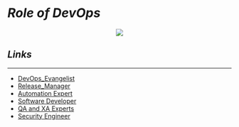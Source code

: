 # ***Role of DevOps***

<p align=center>
    <image src="./rod_Images/devops-roles.jpg"/>
</p>

## ***Links***
---
- [DevOps_Evangelist](./DevOps_Evangelist.md)
- [Release_Manager](./Release_Manager.md)
- [Automation Expert](./Automation_Expert.md)
- [Software Developer](./Software_Developer.md)
- [QA and XA Experts](./QA_and_XA_Experts.md)
- [Security Engineer]()
 